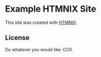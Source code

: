 # Example HTMNIX Site

This site was created with [HTMNIX](https://github.com/RGBCube/HTMNIX).

## License

Do whatever you would like. CC0.
